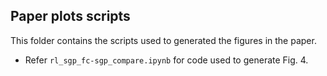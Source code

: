 ## Paper plots scripts

This folder contains the scripts used to generated the figures in the paper.

- Refer `rl_sgp_fc-sgp_compare.ipynb` for code used to generate Fig. 4.
